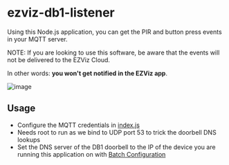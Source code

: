 # ezviz-db1-listener
Using this Node.js application, you can get the PIR and button press events in your MQTT server.

NOTE: If you are looking to use this software, be aware that the events will not be delivered to the EZViz Cloud. 

In other words: **you won't get notified in the EZViz app**.

![image](https://user-images.githubusercontent.com/1036887/169587830-b7f51d58-910b-4ab8-a943-711627c1e924.png)

## Usage
- Configure the MQTT credentials in [index.js](./index.js)
- Needs root to run as we bind to UDP port 53 to trick the doorbell DNS lookups
- Set the DNS server of the DB1 doorbell to the IP of the device you are running this application on with [Batch Configuration](https://www.hikvision.com/en/support/tools/hitools/cl25143e034aab161b/)
